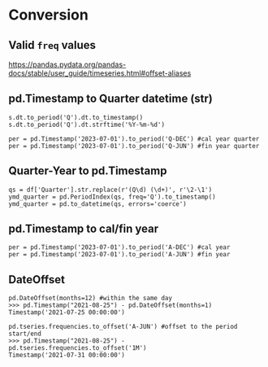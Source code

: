 # Conversion

## Valid `freq` values
https://pandas.pydata.org/pandas-docs/stable/user_guide/timeseries.html#offset-aliases

## pd.Timestamp to Quarter datetime (str)
```
s.dt.to_period('Q').dt.to_timestamp()
s.dt.to_period('Q').dt.strftime('%Y-%m-%d')

per = pd.Timestamp('2023-07-01').to_period('Q-DEC') #cal year quarter
per = pd.Timestamp('2023-07-01').to_period('Q-JUN') #fin year quarter
```

## Quarter-Year to pd.Timestamp
```
qs = df['Quarter'].str.replace(r'(Q\d) (\d+)', r'\2-\1')
ymd_quarter = pd.PeriodIndex(qs, freq='Q').to_timestamp()
ymd_quarter = pd.to_datetime(qs, errors='coerce')
```

## pd.Timestamp to cal/fin year
```
per = pd.Timestamp('2023-07-01').to_period('A-DEC') #cal year
per = pd.Timestamp('2023-07-01').to_period('A-JUN') #fin year
```

## DateOffset
```
pd.DateOffset(months=12) #within the same day
>>> pd.Timestamp("2021-08-25") - pd.DateOffset(months=1)
Timestamp('2021-07-25 00:00:00')

pd.tseries.frequencies.to_offset('A-JUN') #offset to the period start/end
>>> pd.Timestamp("2021-08-25") - pd.tseries.frequencies.to_offset('1M')
Timestamp('2021-07-31 00:00:00')
```

